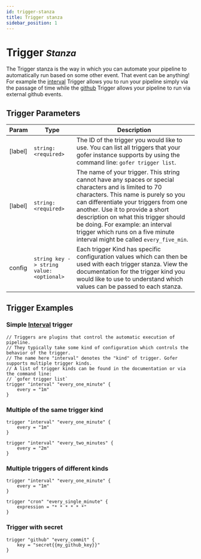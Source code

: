 ```yaml
---
id: trigger-stanza
title: Trigger stanza
sidebar_position: 1
---
```


# Trigger <small>_Stanza_</small>

The Trigger stanza is the way in which you can automate your pipeline to automatically run based on some other event. That event can be anything! For example the [interval](../../triggers/interval/overview) Trigger allows you to run your pipeline simply via the passage of time while the [github](../../triggers/github/overview) Trigger allows your pipeline to run via external github events.

## Trigger Parameters

| Param   | Type                                     | Description                                                                                                                                                                                                                                                                                                                                                                          |
| ------- | ---------------------------------------- | ------------------------------------------------------------------------------------------------------------------------------------------------------------------------------------------------------------------------------------------------------------------------------------------------------------------------------------------------------------------------------------ |
| [label] | `string: <required>`                     | The ID of the trigger you would like to use. You can list all triggers that your gofer instance supports by using the command line: `gofer trigger list`.                                                                                                                                                                                                                            |
| [label] | `string: <required>`                     | The name of your trigger. This string cannot have any spaces or special characters and is limited to 70 characters. This name is purely so you can differentiate your triggers from one another. Use it to provide a short description on what this trigger should be doing. For example: an interval trigger which runs on a five minute interval might be called `every_five_min`. |
| config  | `string key -> string value: <optional>` | Each trigger Kind has specific configuration values which can then be used with each trigger stanza. View the documentation for the trigger kind you would like to use to understand which values can be passed to each stanza.                                                                                                                                                      |

## Trigger Examples

### Simple [Interval](../../triggers/interval/overview) trigger

```hcl
// Triggers are plugins that control the automatic execution of pipeline.
// They typically take some kind of configuration which controls the behavior of the trigger.
// The name here "interval" denotes the "kind" of trigger. Gofer supports multiple trigger kinds.
// A list of trigger kinds can be found in the documentation or via the command line:
// `gofer trigger list`
trigger "interval" "every_one_minute" {
    every = "1m"
}
```

### Multiple of the same trigger kind

```hcl
trigger "interval" "every_one_minute" {
    every = "1m"
}

trigger "interval" "every_two_minutes" {
    every = "2m"
}
```

### Multiple triggers of different kinds

```hcl
trigger "interval" "every_one_minute" {
    every = "1m"
}

trigger "cron" "every_single_minute" {
    expression = "* * * * * *"
}
```

### Trigger with secret

```hcl
trigger "github" "every_commit" {
    key = "secret{{my_github_key}}"
}
```
